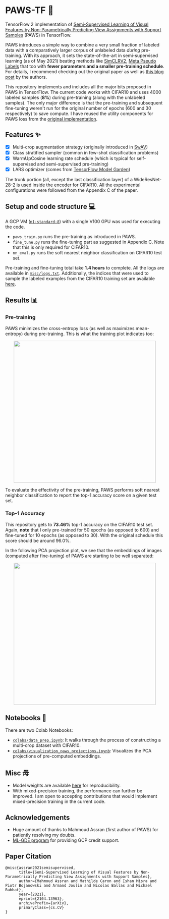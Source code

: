 # PAWS-TF 🐾
TensorFlow 2 implementation of [Semi-Supervised Learning of Visual Features by Non-Parametrically Predicting View Assignments with Support Samples](https://arxiv.org/abs/2104.13963)
 (PAWS) in TensorFlow. 

PAWS introduces a simple way to combine a very small fraction of labeled data with a comparatively larger corpus of unlabeled data _during_ pre-training. With its approach, it sets the state-of-the-art in semi-supervised learning (as of May 2021) beating methods like [SimCLRV2](https://arxiv.org/abs/2006.10029), [Meta Pseudo Labels](https://arxiv.org/abs/2003.10580) that too with **fewer parameters and a smaller pre-training schedule**. For details, I recommend checking out the original paper as well as [this blog post](https://ai.facebook.com/blog/dino-paws-computer-vision-with-self-supervised-transformers-and-10x-more-efficient-training/) by the authors. 

This repository implements and includes all the major bits proposed in PAWS in TensorFlow. The current code works with CIFAR10 and uses 4000 labeled samples (**8%**) during pre-training (along with the unlabeled samples). The only major difference is that the pre-training and subsequent fine-tuning weren't run for the original number of epochs (600 and 30 respectively) to save compute. I have reused the utility components for PAWS loss from the [original implementation](https://github.com/facebookresearch/suncet/).

## Features ✨

- [x] Multi-crop augmentation strategy (originally introduced in [SwAV](https://arxiv.org/abs/2006.09882))
- [x] Class stratified sampler (common in few-shot classification problems)
- [x] WarmUpCosine learning rate schedule (which is typical for self-supervised and semi-supervised pre-training)
- [x] LARS optimizer (comes from [TensorFlow Model Garden](https://github.com/tensorflow/models/blob/master/official/modeling/optimization/lars_optimizer.py))

The trunk portion (all, except the last classification layer) of a WideResNet-28-2 is used inside the encoder for CIFAR10. All the experimental configurations were followed from the Appendix C of the paper. 

## Setup and code structure 💻

A GCP VM ([`n1-standard-8`](https://cloud.google.com/compute/docs/machine-types)) with a single V100 GPU was used for executing the code. 

* `paws_train.py` runs the pre-training as introduced in PAWS.
* `fine_tune.py` runs the fine-tuning part as suggested in Appendix C. Note that this is only required for CIFAR10.
* `nn_eval.py` runs the soft nearest neighbor classification on CIFAR10 test set.

Pre-training and fine-tuning total take **1.4 hours** to complete. All the logs are available in [`misc/logs.txt`](https://github.com/sayakpaul/PAWS-TF/blob/main/misc/logs.txt). Additionally, the indices that were used to sample the labeled examples from the CIFAR10 training set are available [here](https://github.com/sayakpaul/PAWS-TF/blob/main/misc/random_idx.npy).

## Results 📊

### Pre-training

PAWS minimizes the cross-entropy loss (as well as maximizes mean-entropy) during pre-training. This is what the training plot indicates too:

<div align="center">
<img src="https://i.ibb.co/4MwCb9J/pretraining-ce-loss.png" width=450/>
</div>

To evaluate the effectivity of the pre-training, PAWS performs soft nearest neighbor classification to report the top-1 accuracy score on a given test set.

### Top-1 Accuracy

This repository gets to **73.46%** top-1 accuracy on the CIFAR10 test set. Again, **note** that I only pre-trained for 50 epochs (as opposed to 600) and fine-tuned for 10 epochs (as opposed to 30). With the original schedule this score should be around 96.0%. 

In the following PCA projection plot, we see that the embeddings of images (computed after fine-tuning) of PAWS are starting to be well separated:

<div align="center">
<img src="https://i.ibb.co/y0XB6pL/projections-viz.png" width=450/>
</div>

## Notebooks 📘

There are two Colab Notebooks:

* [`colabs/data_prep.ipynb`](https://github.com/sayakpaul/PAWS-TF/blob/main/colabs/data_prep.ipynb): It walks through the process of constructing a multi-crop dataset with CIFAR10.
* [`colabs/visualization_paws_projections.ipynb`](https://github.com/sayakpaul/PAWS-TF/blob/main/colabs/visualization_paws_projections.ipynb): Visualizes the PCA projections of pre-computed embeddings. 

## Misc ⺟

* Model weights are available [here](https://github.com/sayakpaul/PAWS-TF/releases/tag/v1.0.0) for reproducibility. 
* With mixed-precision training, the performance can further be improved. I am open to accepting contributions that would implement mixed-precision training in the current code.

## Acknowledgements

* Huge amount of thanks to Mahmoud Assran (first author of PAWS) for patiently resolving my doubts.
* [ML-GDE program](https://developers.google.com/programs/experts/) for providing GCP credit support. 

## Paper Citation

```
@misc{assran2021semisupervised,
      title={Semi-Supervised Learning of Visual Features by Non-Parametrically Predicting View Assignments with Support Samples}, 
      author={Mahmoud Assran and Mathilde Caron and Ishan Misra and Piotr Bojanowski and Armand Joulin and Nicolas Ballas and Michael Rabbat},
      year={2021},
      eprint={2104.13963},
      archivePrefix={arXiv},
      primaryClass={cs.CV}
}
```
